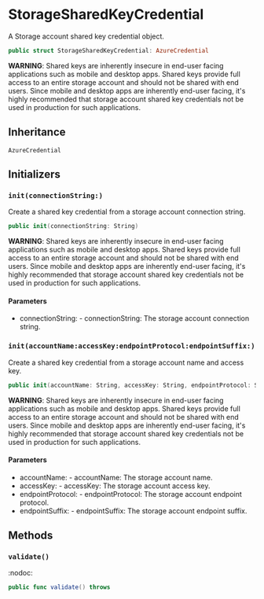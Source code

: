 # StorageSharedKeyCredential

A Storage account shared key credential object.

``` swift
public struct StorageSharedKeyCredential:​ AzureCredential
```

**WARNING**:​ Shared keys are inherently insecure in end-user facing applications such as mobile and desktop apps.
Shared keys provide full access to an entire storage account and should not be shared with end users. Since mobile
and desktop apps are inherently end-user facing, it's highly recommended that storage account shared key credentials
not be used in production for such applications.

## Inheritance

`AzureCredential`

## Initializers

### `init(connectionString:​)`

Create a shared key credential from a storage account connection string.

``` swift
public init(connectionString:​ String)
```

**WARNING**:​ Shared keys are inherently insecure in end-user facing applications such as mobile and desktop
apps. Shared keys provide full access to an entire storage account and should not be shared with end users.
Since mobile and desktop apps are inherently end-user facing, it's highly recommended that storage account
shared key credentials not be used in production for such applications.

#### Parameters

  - connectionString:​ - connectionString:​ The storage account connection string.

### `init(accountName:​accessKey:​endpointProtocol:​endpointSuffix:​)`

Create a shared key credential from a storage account name and access key.

``` swift
public init(accountName:​ String, accessKey:​ String, endpointProtocol:​ String = "https", endpointSuffix:​ String = "core.windows.net")
```

**WARNING**:​ Shared keys are inherently insecure in end-user facing applications such as mobile and desktop
apps. Shared keys provide full access to an entire storage account and should not be shared with end users.
Since mobile and desktop apps are inherently end-user facing, it's highly recommended that storage account
shared key credentials not be used in production for such applications.

#### Parameters

  - accountName:​ - accountName:​ The storage account name.
  - accessKey:​ - accessKey:​ The storage account access key.
  - endpointProtocol:​ - endpointProtocol:​ The storage account endpoint protocol.
  - endpointSuffix:​ - endpointSuffix:​ The storage account endpoint suffix.

## Methods

### `validate()`

:​nodoc:​

``` swift
public func validate() throws
```
